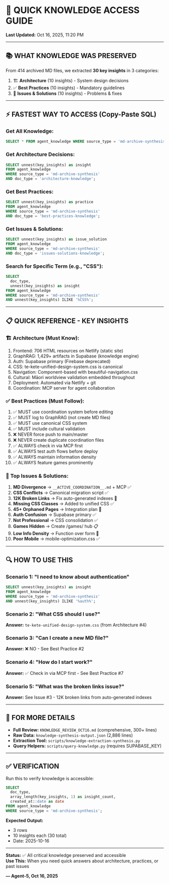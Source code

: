# 🧠 QUICK KNOWLEDGE ACCESS GUIDE

**Last Updated:** Oct 16, 2025, 11:20 PM

---

## 📚 **WHAT KNOWLEDGE WAS PRESERVED**

From 414 archived MD files, we extracted **30 key insights** in 3 categories:

1. 🏗️ **Architecture** (10 insights) - System design decisions
2. ✅ **Best Practices** (10 insights) - Mandatory guidelines  
3. 🔧 **Issues & Solutions** (10 insights) - Problems & fixes

---

## ⚡ **FASTEST WAY TO ACCESS (Copy-Paste SQL)**

### **Get All Knowledge:**
```sql
SELECT * FROM agent_knowledge WHERE source_type = 'md-archive-synthesis';
```

### **Get Architecture Decisions:**
```sql
SELECT unnest(key_insights) as insight
FROM agent_knowledge
WHERE source_type = 'md-archive-synthesis'
AND doc_type = 'architecture-knowledge';
```

### **Get Best Practices:**
```sql
SELECT unnest(key_insights) as practice
FROM agent_knowledge
WHERE source_type = 'md-archive-synthesis'
AND doc_type = 'best-practices-knowledge';
```

### **Get Issues & Solutions:**
```sql
SELECT unnest(key_insights) as issue_solution
FROM agent_knowledge
WHERE source_type = 'md-archive-synthesis'
AND doc_type = 'issues-solutions-knowledge';
```

### **Search for Specific Term (e.g., "CSS"):**
```sql
SELECT 
  doc_type,
  unnest(key_insights) as insight
FROM agent_knowledge
WHERE source_type = 'md-archive-synthesis'
AND unnest(key_insights) ILIKE '%CSS%';
```

---

## 📋 **QUICK REFERENCE - KEY INSIGHTS**

### 🏗️ **Architecture (Must Know):**
1. Frontend: 706 HTML resources on Netlify (static site)
2. GraphRAG: 1,429+ artifacts in Supabase (knowledge engine)
3. Auth: Supabase primary (Firebase deprecated)
4. CSS: te-kete-unified-design-system.css is canonical
5. Navigation: Component-based with beautiful-navigation.css
6. Cultural: Māori worldview validation embedded throughout
7. Deployment: Automated via Netlify + git
8. Coordination: MCP server for agent collaboration

### ✅ **Best Practices (Must Follow):**
1. ✅ MUST use coordination system before editing
2. ✅ MUST log to GraphRAG (not create MD files)
3. ✅ MUST use canonical CSS system
4. ✅ MUST include cultural validation
5. ❌ NEVER force push to main/master
6. ❌ NEVER create duplicate coordination files
7. ✅ ALWAYS check in via MCP first
8. ✅ ALWAYS test auth flows before deploy
9. ✅ ALWAYS maintain information density
10. ✅ ALWAYS feature games prominently

### 🔧 **Top Issues & Solutions:**
1. **MD Divergence** → `__ACTIVE_COORDINATION__.md` + MCP ✅
2. **CSS Conflicts** → Canonical migration script ✅
3. **12K Broken Links** → Fix auto-generated indexes 🔄
4. **Missing CSS Classes** → Added to unified CSS ✅
5. **45+ Orphaned Pages** → Integration plan 🔄
6. **Auth Confusion** → Supabase primary ✅
7. **Not Professional** → CSS consolidation ✅
8. **Games Hidden** → Create /games/ hub 📋
9. **Low Info Density** → Function over form 🔄
10. **Poor Mobile** → mobile-optimization.css ✅

---

## 🔍 **HOW TO USE THIS**

### **Scenario 1: "I need to know about authentication"**
```sql
SELECT unnest(key_insights) as insight
FROM agent_knowledge
WHERE source_type = 'md-archive-synthesis'
AND unnest(key_insights) ILIKE '%auth%';
```

### **Scenario 2: "What CSS should I use?"**
**Answer:** `te-kete-unified-design-system.css` (from Architecture #4)

### **Scenario 3: "Can I create a new MD file?"**
**Answer:** ❌ NO - See Best Practice #2

### **Scenario 4: "How do I start work?"**
**Answer:** ✅ Check in via MCP first - See Best Practice #7

### **Scenario 5: "What was the broken links issue?"**
**Answer:** See Issue #3 - 12K broken links from auto-generated indexes

---

## 📖 **FOR MORE DETAILS**

- **Full Review:** `KNOWLEDGE_REVIEW_OCT16.md` (comprehensive, 300+ lines)
- **Raw Data:** `knowledge-synthesis-output.json` (2,886 lines)
- **Extraction Tool:** `scripts/knowledge-extraction-synthesis.py`
- **Query Helpers:** `scripts/query-knowledge.py` (requires SUPABASE_KEY)

---

## ✅ **VERIFICATION**

Run this to verify knowledge is accessible:

```sql
SELECT 
  doc_type,
  array_length(key_insights, 1) as insight_count,
  created_at::date as date
FROM agent_knowledge
WHERE source_type = 'md-archive-synthesis';
```

**Expected Output:**
- 3 rows
- 10 insights each (30 total)
- Date: 2025-10-16

---

**Status:** ✅ All critical knowledge preserved and accessible  
**Use This:** When you need quick answers about architecture, practices, or past issues  

**— Agent-5, Oct 16, 2025**

